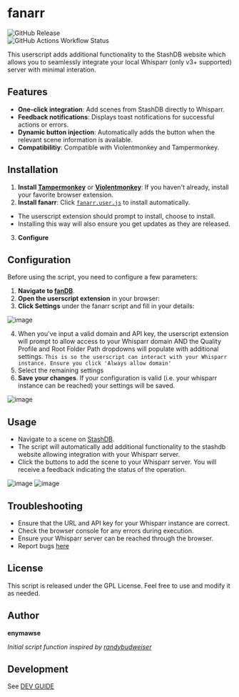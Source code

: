 # fanarr

![GitHub Release](https://img.shields.io/github/v/release/enymawse/fanarr?style=for-the-badge)
<br/>
![GitHub Actions Workflow Status](https://img.shields.io/github/actions/workflow/status/enymawse/fanarr/release.yml?style=for-the-badge)

This userscript adds additional functionality to the StashDB website which allows you to seamlessly integrate your local Whisparr (only v3+ supported) server with minimal interation.

## Features

- **One-click integration**: Add scenes from StashDB directly to Whisparr.
- **Feedback notifications**: Displays toast notifications for successful actions or errors.
- **Dynamic button injection**: Automatically adds the button when the relevant scene information is available.
- **Compatibilitiy**: Compatible with Violentmonkey and Tampermonkey.

## Installation

1. **Install [Tampermonkey](https://www.tampermonkey.net/)** or **[Violentmonkey](https://violentmonkey.github.io/)**: If you haven't already, install your favorite browser extension.
2. **Install fanarr**: Click [`fanarr.user.js`](https://github.com/enymawse/fanarr/releases/latest/download/fanarr.user.js) to install automatically.
  - The userscript extension should prompt to install, choose to install.
  - Installing this way will also ensure you get updates as they are released.
3. **Configure**

## Configuration

Before using the script, you need to configure a few parameters:

1. **Navigate to [fanDB](https://fansdb.cc/)**.
2. **Open the userscript extension** in your browser:
3. **Click Settings** under the fanarr script and fill in your details:

![image](https://github.com/user-attachments/assets/78cff232-a326-4dec-b6f0-058e319cc2e3)

4. When you've input a valid domain and API key, the userscript extension will prompt to allow access to your Whisparr domain AND the Quality Profile and Root Folder Path dropdowns will populate with additional settings. `This is so the userscript can interact with your Whisparr instance. Ensure you click 'Always allow domain'`
5. Select the remaining settings
6. **Save your changes**. If your configuration is valid (i.e. your whisparr instance can be reached) your settings will be saved.

![image](https://github.com/user-attachments/assets/9804d74c-9c57-4046-85ec-6f6b182cf397)

## Usage

- Navigate to a scene on [StashDB](https://stashdb.org/).
- The script will automatically add additional functionality to the stashdb website allowing integration with your Whisparr server.
- Click the buttons to add the scene to your Whisparr server. You will receive a feedback indicating the status of the operation.

![image](https://github.com/user-attachments/assets/19c5e14d-8e86-41ef-b701-b6b8cd7e11e0)
![image](https://github.com/user-attachments/assets/6a0d105d-b903-43b2-85dd-5b5c4f7a8173)

## Troubleshooting

- Ensure that the URL and API key for your Whisparr instance are correct.
- Check the browser console for any errors during execution.
- Ensure your Whisparr server can be reached through the browser.
- Report bugs [here](https://github.com/enymawse/fanarr/issues/new/choose)

## License

This script is released under the GPL License. Feel free to use and modify it as needed.

## Author

**enymawse**

<em>Initial script function inspired by [randybudweiser](https://github.com/randybudweiser/stash2whisparr)</em>

## Development

See [DEV GUIDE](DEVELOPMENT.md)
